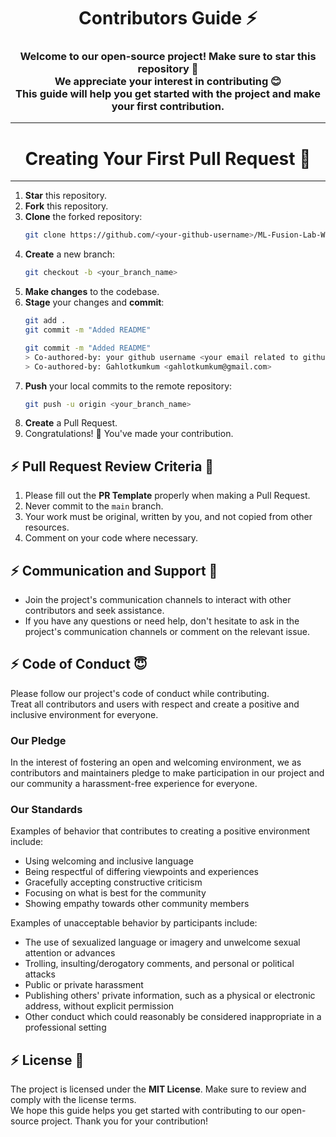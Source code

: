 <h1 align="center">Contributors Guide ⚡</h1>
<h3 align="center">
    Welcome to our open-source project! Make sure to star this repository 🌟<br>
    We appreciate your interest in contributing 😊<br>
    This guide will help you get started with the project and make your first contribution.
</h3>

---

<h1 align="center">Creating Your First Pull Request 🌟</h1>

---

1. **Star** this repository.
2. **Fork** this repository.
3. **Clone** the forked repository:
     ```bash
     git clone https://github.com/<your-github-username>/ML-Fusion-Lab-Website.git
     ```
4. **Create** a new branch:
     ```bash
     git checkout -b <your_branch_name>
     ```
5. **Make changes** to the codebase.
6. **Stage** your changes and **commit**:
     ```bash
     git add .
     git commit -m "Added README"
     ```
     ```bash
     git commit -m "Added README"
     > Co-authored-by: your github username <your email related to github>
     > Co-authored-by: Gahlotkumkum <gahlotkumkum@gmail.com>
     ```
7. **Push** your local commits to the remote repository:
     ```bash
     git push -u origin <your_branch_name>
     ```
8. **Create** a Pull Request.
9. Congratulations! 🎉 You've made your contribution.

## :zap: Pull Request Review Criteria 🧲

1. Please fill out the **PR Template** properly when making a Pull Request.
2. Never commit to the `main` branch.
3. Your work must be original, written by you, and not copied from other resources.
4. Comment on your code where necessary.

## :zap: Communication and Support 💬

- Join the project's communication channels to interact with other contributors and seek assistance.
- If you have any questions or need help, don't hesitate to ask in the project's communication channels or comment on the relevant issue.

## :zap: Code of Conduct 😇

Please follow our project's code of conduct while contributing.<br>
Treat all contributors and users with respect and create a positive and inclusive environment for everyone.

### Our Pledge
In the interest of fostering an open and welcoming environment, we as contributors and maintainers pledge to make participation in our project and our community a harassment-free experience for everyone.

### Our Standards
Examples of behavior that contributes to creating a positive environment include:
- Using welcoming and inclusive language
- Being respectful of differing viewpoints and experiences
- Gracefully accepting constructive criticism
- Focusing on what is best for the community
- Showing empathy towards other community members

Examples of unacceptable behavior by participants include:
- The use of sexualized language or imagery and unwelcome sexual attention or advances
- Trolling, insulting/derogatory comments, and personal or political attacks
- Public or private harassment
- Publishing others' private information, such as a physical or electronic address, without explicit permission
- Other conduct which could reasonably be considered inappropriate in a professional setting

## :zap: License 📄

The project is licensed under the **MIT License**. Make sure to review and comply with the license terms.<br>
We hope this guide helps you get started with contributing to our open-source project. Thank you for your contribution!
